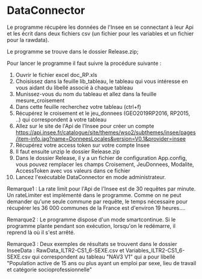 # DataConnector

Le programme récupère les données de l'Insee en se connectant à leur Api et les écrit
dans deux fichiers csv (un fichier pour les variables et un fichier pour la rawdata).

Le programme se trouve dans le dossier Release.zip;

Pour lancer le programme il faut suivre la procédure suivante :
1) Ouvrir le fichier excel doc_RP.xls
2) Choisissez dans la feuille lib_tableau, le tableau qui vous intéresse en vous aidant du libellé associé à chaque tableau
3) Munissez-vous du nom du tableau et allez dans la feuille mesure_croisement
4) Dans cette feuille recherchez votre tableau (ctrl+f)
5) Récupérez le croisement et le jeu_donnees (GEO2019RP2016, RP2015, ..) qui correspondent à votre tableau
6) Allez sur le site de l'Api de l'Insee pour créer un compte https://api.insee.fr/catalogue/site/themes/wso2/subthemes/insee/pages/item-info.jag?name=DonneesLocales&version=V0.1&provider=insee
7) Récupérez votre access token sur votre compte Insee
8) Il faut ensuite unzip le dossier Release.zip
9) Dans le dossier Release, il y a un fichier de configuration App.config, vous pouvez remplacer les champs Croisement, JeuDonnees, Modalite, AccessToken avec vos valeurs dans ce fichier
10) Lancez l'exécutable DataConnector en mode administrateur.

Remarque1 : La rate limit pour l'Api de l'Insee est de 30 requêtes par minute. Un rateLimiter est implémenté dans le programme. 
Comme on ne peut demander qu'une seule commune par requête, le temps nécessaire pour récupérer les 36 000 communes de la France est d'environ 19 heures....

Remarque2 : Le programme dispose d'un mode smartcontinue. Si le programme plante pendant son exécution, lorsqu'on le redémarre, il reprend là où il s'est arrêté.

Remarque3 : Deux exemples de résultats se trouvent dans le dossier InseeData : RawData_ILTR2-CS1_6-SEXE.csv et Variables_ILTR2-CS1_6-SEXE.csv qui correspondent au tableau
"NAV3 V1" qui a pour libellé "Population active de 15 ans ou plus ayant un emploi par sexe, lieu de travail et catégorie socioprofessionnelle" 
